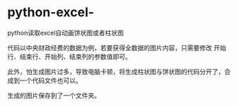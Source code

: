 # python-excel-
python读取excel自动画饼状图或者柱状图

代码以中央财政经费的数据为例，若要获得全数据的图片内容，只需要修改 开始行、结束行、开始列、结束列的参数值即可。

此外，怕生成图片过多，导致电脑卡顿，将生成柱状图与饼状图的代码分开了，合成到一个代码文件也可以。

生成的图片保存到了一个文件夹。